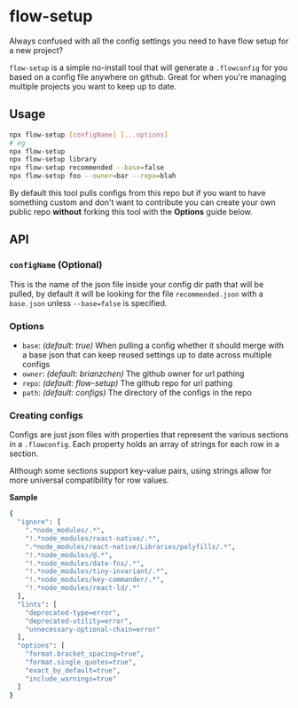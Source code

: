 # flow-setup
Always confused with all the config settings you need to have flow setup for a new project?

`flow-setup` is a simple no-install tool that will generate a `.flowconfig` for you based on a config file anywhere on github. Great for when you're managing multiple projects you want to keep up to date.

## Usage

``` bash
npx flow-setup [configName] [...options]
# eg
npx flow-setup
npx flow-setup library
npx flow-setup recommended --base=false
npx flow-setup foo --owner=bar --repo=blah
```

By default this tool pulls configs from this repo but if you want to have something custom and don't want to contribute you can create your own public repo **without** forking this tool with the **Options** guide below.

## API

### `configName` (Optional)

This is the name of the json file inside your config dir path that will be pulled, by default it will be looking for the file `recommended.json` with a `base.json` unless `--base=false` is specified.

### Options

- `base`: *(default: true)* When pulling a config whether it should merge with a base json that can keep reused settings up to date across multiple configs
- `owner`: *(default: brianzchen)* The github owner for url pathing
- `repo`: *(default: flow-setup)* The github repo for url pathing
- `path`: *(default: configs)* The directory of the configs in the repo

### Creating configs

Configs are just json files with properties that represent the various sections in a `.flowconfig`. Each property holds an array of strings for each row in a section.

Although some sections support key-value pairs, using strings allow for more universal compatibility for row values.

**Sample**
```sh
{
  "ignore": [
    ".*node_modules/.*",
    "!.*node_modules/react-native/.*",
    ".*node_modules/react-native/Libraries/polyfills/.*",
    "!.*node_modules/@.*",
    "!.*node_modules/date-fns/.*",
    "!.*node_modules/tiny-invariant/.*",
    "!.*node_modules/key-commander/.*",
    "!.*node_modules/react-ld/.*"
  ],
  "lints": [
    "deprecated-type=error",
    "deprecated-utility=error",
    "unnecessary-optional-chain=error"
  ],
  "options": [
    "format.bracket_spacing=true",
    "format.single_quotes=true",
    "exact_by_default=true",
    "include_warnings=true"
  ]
}
```
